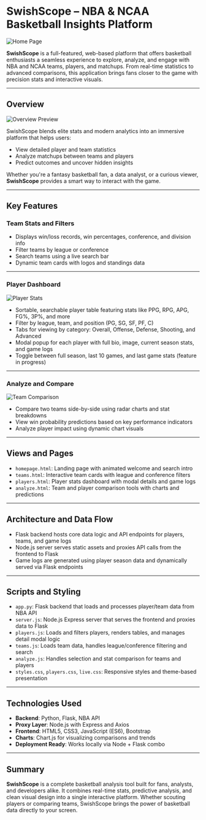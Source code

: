 # SwishScope – NBA & NCAA Basketball Insights Platform

![Home Page](img_readme/jordan.png)

**SwishScope** is a full-featured, web-based platform that offers basketball enthusiasts a seamless experience to explore, analyze, and engage with NBA and NCAA teams, players, and matchups. From real-time statistics to advanced comparisons, this application brings fans closer to the game with precision stats and interactive visuals.

---

## Overview

![Overview Preview](img_readme/playerAnalyze.png)

SwishScope blends elite stats and modern analytics into an immersive platform that helps users:

- View detailed player and team statistics  
- Analyze matchups between teams and players  
- Predict outcomes and uncover hidden insights  

Whether you're a fantasy basketball fan, a data analyst, or a curious viewer, **SwishScope** provides a smart way to interact with the game.

---

## Key Features

### Team Stats and Filters

- Displays win/loss records, win percentages, conference, and division info  
- Filter teams by league or conference  
- Search teams using a live search bar  
- Dynamic team cards with logos and standings data  

---

### Player Dashboard

![Player Stats](img_readme/steph.png)

- Sortable, searchable player table featuring stats like PPG, RPG, APG, FG%, 3P%, and more  
- Filter by league, team, and position (PG, SG, SF, PF, C)  
- Tabs for viewing by category: Overall, Offense, Defense, Shooting, and Advanced  
- Modal popup for each player with full bio, image, current season stats, and game logs  
- Toggle between full season, last 10 games, and last game stats (feature in progress)  

---

### Analyze and Compare

![Team Comparison](img_readme/teancompare.png)

- Compare two teams side-by-side using radar charts and stat breakdowns  
- View win probability predictions based on key performance indicators  
- Analyze player impact using dynamic chart visuals  

---

## Views and Pages

- `homepage.html`: Landing page with animated welcome and search intro  
- `teams.html`: Interactive team cards with league and conference filters  
- `players.html`: Player stats dashboard with modal details and game logs  
- `analyze.html`: Team and player comparison tools with charts and predictions  

---

## Architecture and Data Flow

- Flask backend hosts core data logic and API endpoints for players, teams, and game logs  
- Node.js server serves static assets and proxies API calls from the frontend to Flask  
- Game logs are generated using player season data and dynamically served via Flask endpoints  

---

## Scripts and Styling

- `app.py`: Flask backend that loads and processes player/team data from NBA API  
- `server.js`: Node.js Express server that serves the frontend and proxies data to Flask  
- `players.js`: Loads and filters players, renders tables, and manages detail modal logic  
- `teams.js`: Loads team data, handles league/conference filtering and search  
- `analyze.js`: Handles selection and stat comparison for teams and players  
- `styles.css`, `players.css`, `live.css`: Responsive styles and theme-based presentation  

---

## Technologies Used

- **Backend**: Python, Flask, NBA API  
- **Proxy Layer**: Node.js with Express and Axios  
- **Frontend**: HTML5, CSS3, JavaScript (ES6), Bootstrap  
- **Charts**: Chart.js for visualizing comparisons and trends  
- **Deployment Ready**: Works locally via Node + Flask combo  

---

## Summary

**SwishScope** is a complete basketball analysis tool built for fans, analysts, and developers alike. It combines real-time stats, predictive analysis, and clean visual design into a single interactive platform. Whether scouting players or comparing teams, SwishScope brings the power of basketball data directly to your screen.
